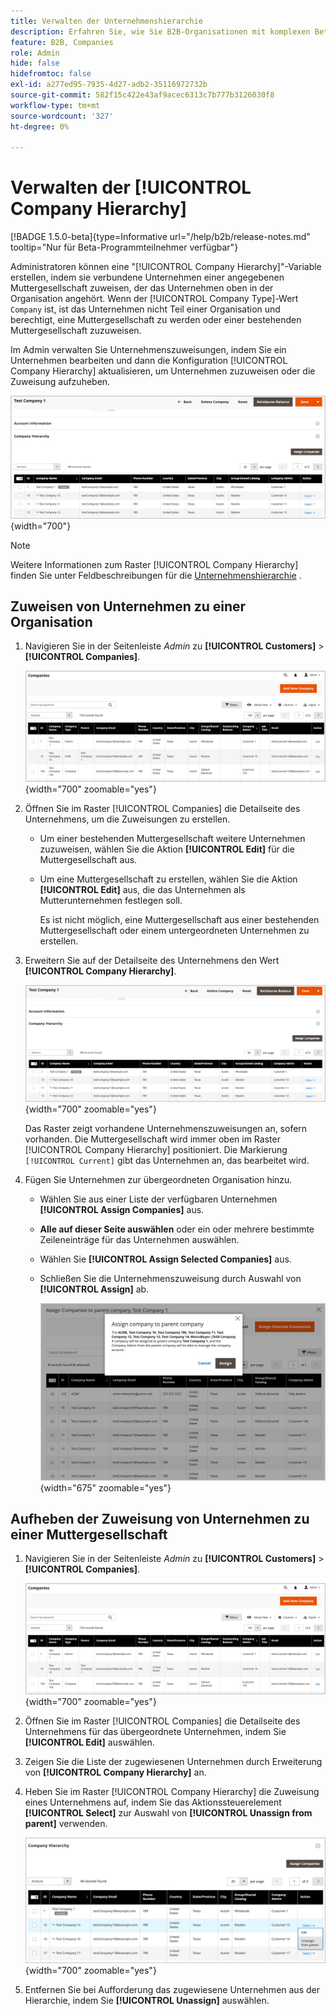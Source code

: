 ```yaml
---
title: Verwalten der Unternehmenshierarchie
description: Erfahren Sie, wie Sie B2B-Organisationen mit komplexen Betriebsmodellen verwalten können, indem Sie Hierarchien von Unternehmen aufbauen.
feature: B2B, Companies
role: Admin
hide: false
hidefromtoc: false
exl-id: a277ed95-7935-4d27-adb2-35116972732b
source-git-commit: 582f15c422e43af9acec6313c7b777b3126030f8
workflow-type: tm+mt
source-wordcount: '327'
ht-degree: 0%

---
```


# Verwalten der [!UICONTROL Company Hierarchy]

[!BADGE 1.5.0-beta]{type=Informative url="/help/b2b/release-notes.md" tooltip="Nur für Beta-Programmteilnehmer verfügbar"}

Administratoren können eine &quot;[!UICONTROL Company Hierarchy]&quot;-Variable erstellen, indem sie verbundene Unternehmen einer angegebenen Muttergesellschaft zuweisen, der das Unternehmen oben in der Organisation angehört. Wenn der [!UICONTROL Company Type]-Wert `Company` ist, ist das Unternehmen nicht Teil einer Organisation und berechtigt, eine Muttergesellschaft zu werden oder einer bestehenden Muttergesellschaft zuzuweisen.

Im Admin verwalten Sie Unternehmenszuweisungen, indem Sie ein Unternehmen bearbeiten und dann die Konfiguration [!UICONTROL Company Hierarchy] aktualisieren, um Unternehmen zuzuweisen oder die Zuweisung aufzuheben.

![Unternehmenshierarchieraster](./assets/company-detail-hierarchy-current-flag.png){width="700"}

>[!NOTE]
>
>Weitere Informationen zum Raster [!UICONTROL Company Hierarchy] finden Sie unter Feldbeschreibungen für die [Unternehmenshierarchie](account-company-create.md#company-hierarchy) .

## Zuweisen von Unternehmen zu einer Organisation

1. Navigieren Sie in der Seitenleiste _Admin_ zu **[!UICONTROL Customers]** > **[!UICONTROL Companies]**.

   ![Unternehmensraster](./assets/companies-grid-view.png){width="700" zoomable="yes"}

1. Öffnen Sie im Raster [!UICONTROL Companies] die Detailseite des Unternehmens, um die Zuweisungen zu erstellen.

   - Um einer bestehenden Muttergesellschaft weitere Unternehmen zuzuweisen, wählen Sie die Aktion **[!UICONTROL Edit]** für die Muttergesellschaft aus.
   - Um eine Muttergesellschaft zu erstellen, wählen Sie die Aktion **[!UICONTROL Edit]** aus, die das Unternehmen als Mutterunternehmen festlegen soll.

     Es ist nicht möglich, eine Muttergesellschaft aus einer bestehenden Muttergesellschaft oder einem untergeordneten Unternehmen zu erstellen.

1. Erweitern Sie auf der Detailseite des Unternehmens den Wert **[!UICONTROL Company Hierarchy]**.

   ![Unternehmenshierarchieraster](./assets/company-detail-hierarchy-current-flag.png){width="700" zoomable="yes"}

   Das Raster zeigt vorhandene Unternehmenszuweisungen an, sofern vorhanden. Die Muttergesellschaft wird immer oben im Raster [!UICONTROL Company Hierarchy] positioniert. Die Markierung `[!UICONTROL Current]` gibt das Unternehmen an, das bearbeitet wird.

1. Fügen Sie Unternehmen zur übergeordneten Organisation hinzu.

   - Wählen Sie aus einer Liste der verfügbaren Unternehmen **[!UICONTROL Assign Companies]** aus.

   - **Alle auf dieser Seite auswählen** oder ein oder mehrere bestimmte Zeileneinträge für das Unternehmen auswählen.

   - Wählen Sie **[!UICONTROL Assign Selected Companies]** aus.

   - Schließen Sie die Unternehmenszuweisung durch Auswahl von **[!UICONTROL Assign]** ab.

     ![Unternehmen Organisation zuweisen](./assets/assign-selected-companies-hierarchy.png){width="675" zoomable="yes"}

## Aufheben der Zuweisung von Unternehmen zu einer Muttergesellschaft

1. Navigieren Sie in der Seitenleiste _Admin_ zu **[!UICONTROL Customers]** > **[!UICONTROL Companies]**.

   ![Unternehmensraster](./assets/companies-grid-view.png){width="700" zoomable="yes"}

1. Öffnen Sie im Raster [!UICONTROL Companies] die Detailseite des Unternehmens für das übergeordnete Unternehmen, indem Sie **[!UICONTROL Edit]** auswählen.

1. Zeigen Sie die Liste der zugewiesenen Unternehmen durch Erweiterung von **[!UICONTROL Company Hierarchy]** an.

1. Heben Sie im Raster [!UICONTROL Company Hierarchy] die Zuweisung eines Unternehmens auf, indem Sie das Aktionssteuerelement **[!UICONTROL Select]** zur Auswahl von **[!UICONTROL Unassign from parent]** verwenden.

   ![Zuweisung von Unternehmen zu einer übergeordneten Organisation aufheben](./assets/company-hierarchy-grid-unassign.png){width="700" zoomable="yes"}

1. Entfernen Sie bei Aufforderung das zugewiesene Unternehmen aus der Hierarchie, indem Sie **[!UICONTROL Unassign]** auswählen.
